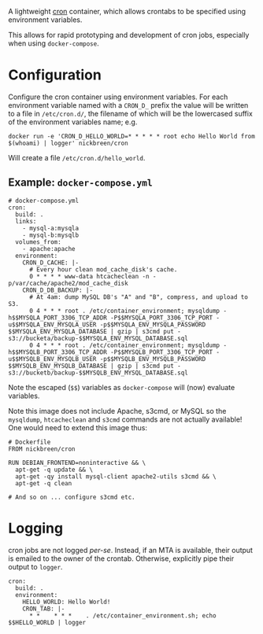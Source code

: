 A lightweight [cron] container, which allows crontabs to be specified using environment variables.

This allows for rapid prototyping and development of cron jobs, especially when using ```docker-compose```.

[cron]: https://www.debian-administration.org/article/56/Command_scheduling_with_cron

# Configuration

Configure the cron container using environment variables. For each environment variable named with a ```CRON_D_``` prefix the value will be written to a file in ```/etc/cron.d/```, the filename of which will be the lowercased suffix of the environment variables name; e.g.

    docker run -e 'CRON_D_HELLO_WORLD=* * * * * root echo Hello World from $(whoami) | logger' nickbreen/cron

Will create a file ```/etc/cron.d/hello_world```.

## Example: ```docker-compose.yml```

    # docker-compose.yml    
    cron:
      build: .
      links:
        - mysql-a:mysqla
        - mysql-b:mysqlb
      volumes_from:
        - apache:apache
      environment:
        CRON_D_CACHE: |-
          # Every hour clean mod_cache_disk's cache.
          0 * * * * www-data htcacheclean -n -p/var/cache/apache2/mod_cache_disk
        CRON_D_DB_BACKUP: |-
          # At 4am: dump MySQL DB's "A" and "B", compress, and upload to S3.
          0 4 * * * root . /etc/container_environment; mysqldump -h$$MYSQLA_PORT_3306_TCP_ADDR -P$$MYSQLA_PORT_3306_TCP_PORT -u$$MYSQLA_ENV_MYSQLA_USER -p$$MYSQLA_ENV_MYSQLA_PASSWORD $$MYSQLA_ENV_MYSQLA_DATABASE | gzip | s3cmd put - s3://bucketa/backup-$$MYSQLA_ENV_MYSQL_DATABASE.sql
          0 4 * * * root . /etc/container_environment; mysqldump -h$$MYSQLB_PORT_3306_TCP_ADDR -P$$MYSQLB_PORT_3306_TCP_PORT -u$$MYSQLB_ENV_MYSQLB_USER -p$$MYSQLB_ENV_MYSQLB_PASSWORD $$MYSQLB_ENV_MYSQLB_DATABASE | gzip | s3cmd put - s3://bucketb/backup-$$MYSQLB_ENV_MYSQL_DATABASE.sql

Note the escaped (```$$```) variables as ```docker-compose``` will (now) evaluate variables.

Note this image does not include Apache, s3cmd, or MySQL so the ```mysqldump```, ```htcacheclean``` and ```s3cmd``` commands are not actually available! One would need to extend this image thus:

    # Dockerfile
    FROM nickbreen/cron

    RUN DEBIAN_FRONTEND=noninteractive && \
      apt-get -q update && \
      apt-get -qy install mysql-client apache2-utils s3cmd && \
      apt-get -q clean

    # And so on ... configure s3cmd etc.

# Logging

cron jobs are not logged _per-se_. Instead, if an MTA is available, their output is emailed to the owner of the crontab. Otherwise, explicitly pipe their output to ```logger```.

    cron:
      build: .
      environment:
        HELLO_WORLD: Hello World!
        CRON_TAB: |-
          * *    * * *    . /etc/container_environment.sh; echo $$HELLO_WORLD | logger
